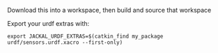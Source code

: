 Download this into a workspace, then build and source that workspace 

Export your urdf extras with:

    export JACKAL_URDF_EXTRAS=$(catkin_find my_package urdf/sensors.urdf.xacro --first-only)
